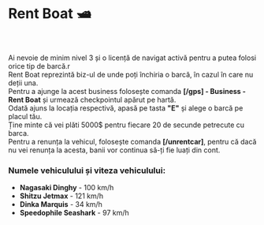 <h1>Rent Boat 🛥️</h1><br><br>
Ai nevoie de minim nivel 3 și o licență de navigat activă pentru a putea folosi orice tip de barcă.r<br>
Rent Boat reprezintă biz-ul de unde poți închiria o barcă, în cazul în care nu deții una.<br>
Pentru a ajunge la acest business folosește comanda <strong>[/gps] - Business - Rent Boat</strong> și urmează checkpointul apărut pe hartă.<br>
Odată ajuns la locația respectivă, apasă pe tasta <strong>"E"</strong> și alege o barcă pe placul tău.<br>
Ține minte că vei plăti 5000$ pentru fiecare 20 de secunde petrecute cu barca.<br>
Pentru a renunța la vehicul, folosește comanda <strong>[/unrentcar]</strong>, pentru că dacă nu vei renunța la acesta, banii vor continua să-ți fie luați din cont.<br>
<h3>Numele vehiculului și viteza vehiculului:</h3>
<ul>
    <li><strong>Nagasaki Dinghy</strong> - 100 km/h</li>
    <li><strong>Shitzu Jetmax</strong> - 121 km/h</li>
    <li><strong>Dinka Marquis</strong> - 34 km/h</li>
    <li><strong>Speedophile Seashark</strong> - 97 km/h</li>
</ul>
